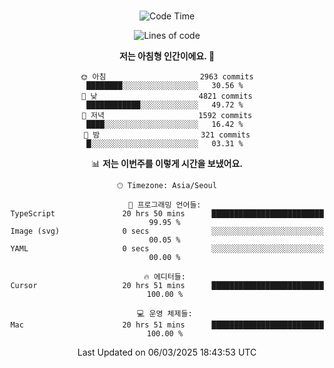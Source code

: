<div align="center">

<br />

 <!--START_SECTION:waka-->
![Code Time](http://img.shields.io/badge/Code%20Time-4%2C302%20hrs%201%20min-blue)

![Lines of code](https://img.shields.io/badge/%EC%A0%80%EB%8A%94%20%EC%97%AC%ED%83%9C%EA%B9%8C%EC%A7%80%20-5.1%20million%20%EC%A4%84%EC%9D%98%20%EC%BD%94%EB%93%9C%EB%A5%BC%20%EC%9E%91%EC%84%B1%ED%96%88%EC%96%B4%EC%9A%94.-blue)

**저는 아침형 인간이에요. 🐤** 

```text
🌞 아침                     2963 commits        ████████░░░░░░░░░░░░░░░░░   30.56 % 
🌆 낮　                     4821 commits        ████████████░░░░░░░░░░░░░   49.72 % 
🌃 저녁                     1592 commits        ████░░░░░░░░░░░░░░░░░░░░░   16.42 % 
🌙 밤　                     321 commits         █░░░░░░░░░░░░░░░░░░░░░░░░   03.31 % 
```


📊 **저는 이번주를 이렇게 시간을 보냈어요.** 

```text
🕑︎ Timezone: Asia/Seoul

💬 프로그래밍 언어들: 
TypeScript               20 hrs 50 mins      █████████████████████████   99.95 % 
Image (svg)              0 secs              ░░░░░░░░░░░░░░░░░░░░░░░░░   00.05 % 
YAML                     0 secs              ░░░░░░░░░░░░░░░░░░░░░░░░░   00.00 % 

🔥 에디터들: 
Cursor                   20 hrs 51 mins      █████████████████████████   100.00 % 

💻 운영 체제들: 
Mac                      20 hrs 51 mins      █████████████████████████   100.00 % 
```


 Last Updated on 06/03/2025 18:43:53 UTC
<!--END_SECTION:waka-->

</div>
